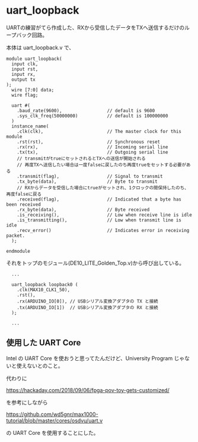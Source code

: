 # uart_loopback
UARTの練習がてら作成した、RXから受信したデータをTXへ送信するだけのループバック回路。

本体は uart_loopback.v で、

```
module uart_loopback(
  input clk,
  input rst,
  input rx,
  output tx
);
  wire [7:0] data;
  wire flag;

  uart #(
    .baud_rate(9600),                 // default is 9600
    .sys_clk_freq(50000000)           // default is 100000000
  )
  instance_name(
    .clk(clk),                        // The master clock for this module
    .rst(rst),                        // Synchronous reset
    .rx(rx),                          // Incoming serial line
    .tx(tx),                          // Outgoing serial line
    // transmitがtrueにセットされるとTXへの送信が開始される
    // 再度TXへ送信したい場合は一度falseに戻したのち再度trueをセットする必要がある
    .transmit(flag),                  // Signal to transmit
    .tx_byte(data),                   // Byte to transmit
    // RXからデータを受信した場合にtrueがセットされ、1クロックの間保持したのち、再度falseに戻る
    .received(flag),                  // Indicated that a byte has been received
    .rx_byte(data),                   // Byte received
    .is_receiving(),                  // Low when receive line is idle
    .is_transmitting(),               // Low when transmit line is idle
    .recv_error()                     // Indicates error in receiving packet.
  );

endmodule
```

それをトップのモジュール(DE10_LITE_Golden_Top.v)から呼び出している。

```
  ...

  uart_loopback loopback0 (
    .clk(MAX10_CLK1_50),
    .rst(),
    .rx(ARDUINO_IO[0]), // USBシリアル変換アダプタの TX と接続
    .tx(ARDUINO_IO[1])  // USBシリアル変換アダプタの RX と接続
  );

  ...
```

## 使用した UART Core

Intel の UART Core を使おうと思ってたんだけど、University Program じゃないと使えないとのこと。

代わりに

https://hackaday.com/2018/09/06/fpga-pov-toy-gets-customized/

を参考にしながら

https://github.com/wd5gnr/max1000-tutorial/blob/master/cores/osdvu/uart.v

の UART Core を使用することにした。
